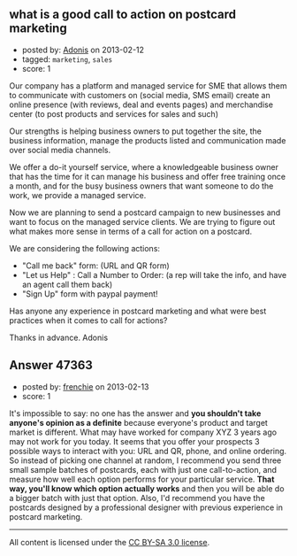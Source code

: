## what is a good call to action on postcard marketing

- posted by: [Adonis](https://stackexchange.com/users/-1/23990-adonis) on 2013-02-12
- tagged: `marketing`, `sales`
- score: 1

Our company has a platform and managed service for SME that allows them to communicate with customers on (social media, SMS email) create an online presence (with reviews, deal and events pages) and merchandise center (to post products and services for sales and such)

Our strengths is helping business owners to put together the site, the business information, manage the products listed and communication made over social media channels.  

We offer a do-it yourself service, where a knowledgeable business owner that has the time for it can manage his business and offer free training once a month, and for the busy business owners that want someone to do the work, we provide a managed service.

Now we are planning to send a postcard campaign to new businesses and want to focus on the managed service clients.  We are trying to figure out what makes more sense in terms of a call for action on a postcard.

We are considering the following actions:

 - "Call me back" form: (URL and QR form)
 - "Let us Help" : Call a Number to Order: (a rep will take the info, and have an agent call them back)
 - "Sign Up" form with paypal payment!

Has anyone any experience in postcard marketing and what were best practices when it comes to call for actions? 

Thanks in advance.
Adonis



## Answer 47363

- posted by: [frenchie](https://stackexchange.com/users/-1/15155-frenchie) on 2013-02-13
- score: 1

It's impossible to say: no one has the answer and **you shouldn't take anyone's opinion as a definite** because everyone's product and target market is different. What may have worked for company XYZ 3 years ago may not work for you today. It seems that you offer your prospects 3 possible ways to interact with you: URL and QR, phone, and online ordering. So instead of picking one channel at random, I recommend you send three small sample batches of postcards, each with just one call-to-action, and measure how well each option performs for your particular service. **That way, you'll know which option actually works** and then you will be able do a bigger batch with just that option. Also, I'd recommend you have the postcards designed by a professional designer with previous experience in postcard marketing.



---

All content is licensed under the [CC BY-SA 3.0 license](https://creativecommons.org/licenses/by-sa/3.0/).
